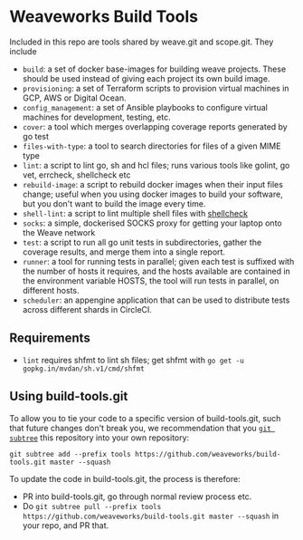 # Weaveworks Build Tools

Included in this repo are tools shared by weave.git and scope.git.  They include

- ```build```: a set of docker base-images for building weave
  projects. These should be used instead of giving each project its
  own build image.
- ```provisioning```: a set of Terraform scripts to provision virtual machines in GCP, AWS or Digital Ocean.
- ```config_management```: a set of Ansible playbooks to configure virtual machines for development, testing, etc.
- ```cover```: a tool which merges overlapping coverage reports generated by go
  test
- ```files-with-type```: a tool to search directories for files of a given
  MIME type
- ```lint```: a script to lint go, sh and hcl files; runs various tools like
  golint, go vet, errcheck, shellcheck etc
- ```rebuild-image```: a script to rebuild docker images when their input files
  change; useful when you using docker images to build your software, but you
  don't want to build the image every time.
- ```shell-lint```: a script to lint multiple shell files with 
  [shellcheck](http://www.shellcheck.net/)
- ```socks```: a simple, dockerised SOCKS proxy for getting your laptop onto
  the Weave network
- ```test```: a script to run all go unit tests in subdirectories, gather the
  coverage results, and merge them into a single report.
- ```runner```: a tool for running tests in parallel; given each test is
  suffixed with the number of hosts it requires, and the hosts available are
  contained in the environment variable HOSTS, the tool will run tests in
  parallel, on different hosts.
- ```scheduler```: an appengine application that can be used to distribute
  tests across different shards in CircleCI.

## Requirements

- ```lint``` requires shfmt to lint sh files; get shfmt with
  ```go get -u gopkg.in/mvdan/sh.v1/cmd/shfmt```

## Using build-tools.git

To allow you to tie your code to a specific version of build-tools.git, such
that future changes don't break you, we recommendation that you [`git subtree`]()
this repository into your own repository:

[`git subtree`]: http://blogs.atlassian.com/2013/05/alternatives-to-git-submodule-git-subtree/

```
git subtree add --prefix tools https://github.com/weaveworks/build-tools.git master --squash
````

To update the code in build-tools.git, the process is therefore:
- PR into build-tools.git, go through normal review process etc.
- Do `git subtree pull --prefix tools https://github.com/weaveworks/build-tools.git master --squash`
  in your repo, and PR that.
